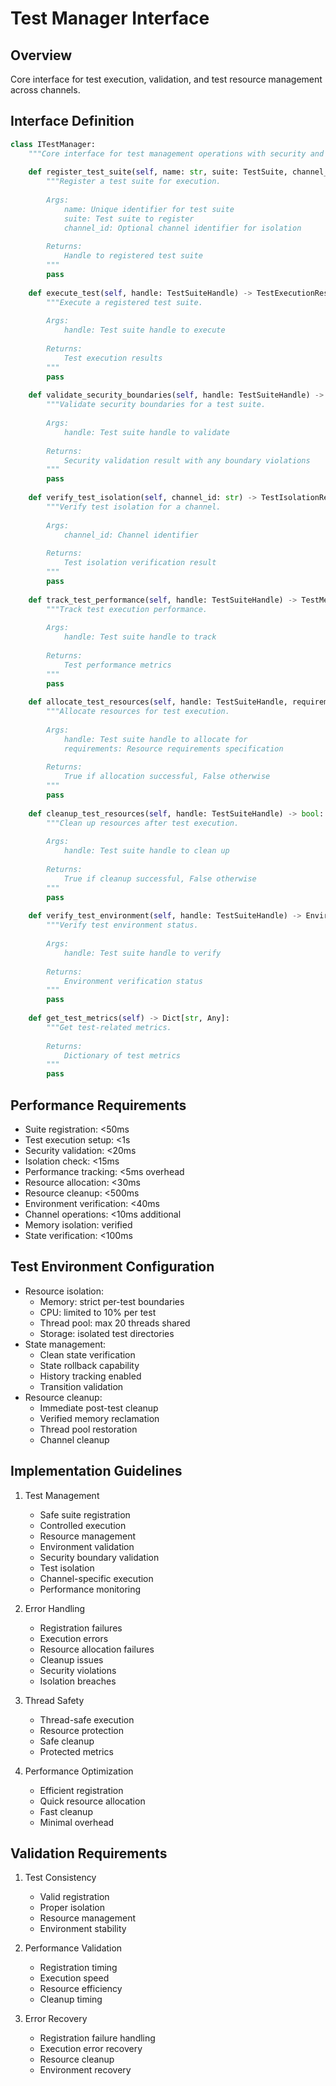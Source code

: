 # Test Manager Interface

## Overview
Core interface for test execution, validation, and test resource management across channels.

## Interface Definition
```python
class ITestManager:
    """Core interface for test management operations with security and resource isolation."""
    
    def register_test_suite(self, name: str, suite: TestSuite, channel_id: Optional[str] = None) -> TestSuiteHandle:
        """Register a test suite for execution.
        
        Args:
            name: Unique identifier for test suite
            suite: Test suite to register
            channel_id: Optional channel identifier for isolation
            
        Returns:
            Handle to registered test suite
        """
        pass
        
    def execute_test(self, handle: TestSuiteHandle) -> TestExecutionResult:
        """Execute a registered test suite.
        
        Args:
            handle: Test suite handle to execute
            
        Returns:
            Test execution results
        """
        pass
        
    def validate_security_boundaries(self, handle: TestSuiteHandle) -> SecurityValidationResult:
        """Validate security boundaries for a test suite.
        
        Args:
            handle: Test suite handle to validate
            
        Returns:
            Security validation result with any boundary violations
        """
        pass
        
    def verify_test_isolation(self, channel_id: str) -> TestIsolationResult:
        """Verify test isolation for a channel.
        
        Args:
            channel_id: Channel identifier
            
        Returns:
            Test isolation verification result
        """
        pass
        
    def track_test_performance(self, handle: TestSuiteHandle) -> TestMetrics:
        """Track test execution performance.
        
        Args:
            handle: Test suite handle to track
            
        Returns:
            Test performance metrics
        """
        pass
        
    def allocate_test_resources(self, handle: TestSuiteHandle, requirements: ResourceRequirements) -> bool:
        """Allocate resources for test execution.
        
        Args:
            handle: Test suite handle to allocate for
            requirements: Resource requirements specification
            
        Returns:
            True if allocation successful, False otherwise
        """
        pass
        
    def cleanup_test_resources(self, handle: TestSuiteHandle) -> bool:
        """Clean up resources after test execution.
        
        Args:
            handle: Test suite handle to clean up
            
        Returns:
            True if cleanup successful, False otherwise
        """
        pass
        
    def verify_test_environment(self, handle: TestSuiteHandle) -> EnvironmentStatus:
        """Verify test environment status.
        
        Args:
            handle: Test suite handle to verify
            
        Returns:
            Environment verification status
        """
        pass
        
    def get_test_metrics(self) -> Dict[str, Any]:
        """Get test-related metrics.
        
        Returns:
            Dictionary of test metrics
        """
        pass
```

## Performance Requirements

- Suite registration: <50ms
- Test execution setup: <1s
- Security validation: <20ms
- Isolation check: <15ms
- Performance tracking: <5ms overhead
- Resource allocation: <30ms
- Resource cleanup: <500ms
- Environment verification: <40ms
- Channel operations: <10ms additional
- Memory isolation: verified
- State verification: <100ms

## Test Environment Configuration

- Resource isolation:
  - Memory: strict per-test boundaries
  - CPU: limited to 10% per test
  - Thread pool: max 20 threads shared
  - Storage: isolated test directories
- State management:
  - Clean state verification
  - State rollback capability
  - History tracking enabled
  - Transition validation
- Resource cleanup:
  - Immediate post-test cleanup
  - Verified memory reclamation
  - Thread pool restoration
  - Channel cleanup

## Implementation Guidelines

1. Test Management
   - Safe suite registration
   - Controlled execution
   - Resource management
   - Environment validation
   - Security boundary validation
   - Test isolation
   - Channel-specific execution
   - Performance monitoring

2. Error Handling
   - Registration failures
   - Execution errors
   - Resource allocation failures
   - Cleanup issues
   - Security violations
   - Isolation breaches

3. Thread Safety
   - Thread-safe execution
   - Resource protection
   - Safe cleanup
   - Protected metrics

4. Performance Optimization
   - Efficient registration
   - Quick resource allocation
   - Fast cleanup
   - Minimal overhead

## Validation Requirements

1. Test Consistency
   - Valid registration
   - Proper isolation
   - Resource management
   - Environment stability

2. Performance Validation
   - Registration timing
   - Execution speed
   - Resource efficiency
   - Cleanup timing

3. Error Recovery
   - Registration failure handling
   - Execution error recovery
   - Resource cleanup
   - Environment recovery
